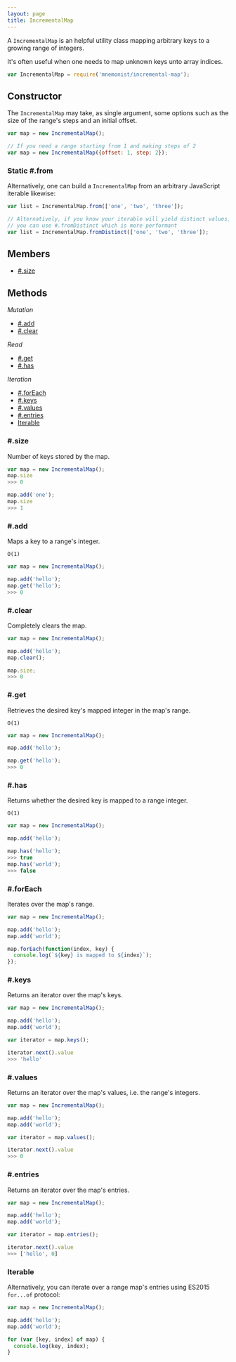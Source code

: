 ```yaml
---
layout: page
title: IncrementalMap
---
```


A `IncrementalMap` is an helpful utility class mapping arbitrary keys to a growing range of integers.

It's often useful when one needs to map unknown keys unto array indices.

```js
var IncrementalMap = require('mnemonist/incremental-map');
```

## Constructor

The `IncrementalMap` may take, as single argument, some options such as the size of the range's steps and an initial offset.

```js
var map = new IncrementalMap();

// If you need a range starting from 1 and making steps of 2
var map = new IncrementalMap({offset: 1, step: 2});
```

### Static #.from

Alternatively, one can build a `IncrementalMap` from an arbitrary JavaScript iterable likewise:

```js
var list = IncrementalMap.from(['one', 'two', 'three']);

// Alternatively, if you know your iterable will yield distinct values,
// you can use #.fromDistinct which is more performant
var list = IncrementalMap.fromDistinct(['one', 'two', 'three']);
```

## Members

* [#.size](#size)

## Methods

*Mutation*

* [#.add](#add)
* [#.clear](#clear)

*Read*

* [#.get](#get)
* [#.has](#has)

*Iteration*

* [#.forEach](#foreach)
* [#.keys](#keys)
* [#.values](#values)
* [#.entries](#entries)
* [Iterable](#iterable)

### #.size

Number of keys stored by the map.

```js
var map = new IncrementalMap();
map.size
>>> 0

map.add('one');
map.size
>>> 1
```

### #.add

Maps a key to a range's integer.

`O(1)`

```js
var map = new IncrementalMap();

map.add('hello');
map.get('hello');
>>> 0
```

### #.clear

Completely clears the map.

```js
var map = new IncrementalMap();

map.add('hello');
map.clear();

map.size;
>>> 0
```

### #.get

Retrieves the desired key's mapped integer in the map's range.

`O(1)`

```js
var map = new IncrementalMap();

map.add('hello');

map.get('hello');
>>> 0
```

### #.has

Returns whether the desired key is mapped to a range integer.

`O(1)`

```js
var map = new IncrementalMap();

map.add('hello');

map.has('hello');
>>> true
map.has('world');
>>> false
```

### #.forEach

Iterates over the map's range.

```js
var map = new IncrementalMap();

map.add('hello');
map.add('world');

map.forEach(function(index, key) {
  console.log(`${key} is mapped to ${index}`);
});
```

### #.keys

Returns an iterator over the map's keys.

```js
var map = new IncrementalMap();

map.add('hello');
map.add('world');

var iterator = map.keys();

iterator.next().value
>>> 'hello'
```

### #.values

Returns an iterator over the map's values, i.e. the range's integers.

```js
var map = new IncrementalMap();

map.add('hello');
map.add('world');

var iterator = map.values();

iterator.next().value
>>> 0
```

### #.entries

Returns an iterator over the map's entries.

```js
var map = new IncrementalMap();

map.add('hello');
map.add('world');

var iterator = map.entries();

iterator.next().value
>>> ['hello', 0]
```

### Iterable

Alternatively, you can iterate over a range map's entries using ES2015 `for...of` protocol:

```js
var map = new IncrementalMap();

map.add('hello');
map.add('world');

for (var [key, index] of map) {
  console.log(key, index);
}
```
